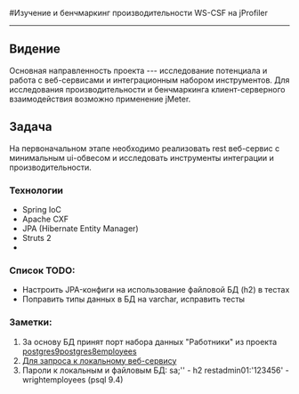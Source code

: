 #Изучение и бенчмаркинг производительности WS-CSF на jProfiler
- - -

## Видение
Основная направленность проекта --- исследование потенциала и работа с веб-сервисами и интеграционным набором инструментов.
Для исследования производительности и бенчмаркинга клиент-серверного взаимодействия возможно применение jMeter.

## Задача
На первоначальном этапе необходимо реализовать rest веб-сервис с минимальным ui-обвесом и исследовать инструменты интеграции и производительности.

### Технологии
- Spring IoC
- Apache CXF
- JPA (Hibernate Entity Manager)
- Struts 2
- 

### Список TODO:
 - Настроить JPA-конфиги на использование файловой БД (h2) в тестах
 - Поправить типы данных в БД на varchar, исправить тесты

### Заметки:
1. За основу БД принят порт набора данных "Работники" из проекта [postgres9postgres8employees](https://bitbucket.org/wrightsolutions/postgres9postgres8employees)
2. [Для запроса к локальному веб-сервису](http://localhost:8080/restService01-1.0-SNAPSHOT/rest/employeeservices/getemployeedetail?employeeId=1)
2. Пароли к локальным и файловым БД:
        sa;'' - h2
        restadmin01:'123456' - wrightemployees (psql 9.4)